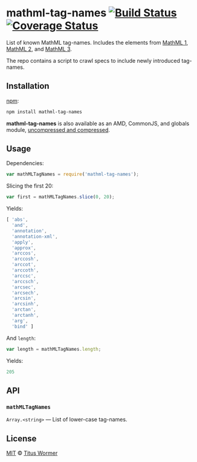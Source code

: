 # mathml-tag-names [![Build Status][build-badge]][build-page] [![Coverage Status][coverage-badge]][coverage-page]

List of known MathML tag-names.  Includes the elements from
[MathML 1][mathml1], [MathML 2][mathml2], and
[MathML 3][mathml3].

The repo contains a script to crawl specs to include newly introduced
tag-names.

## Installation

[npm][]:

```bash
npm install mathml-tag-names
```

**mathml-tag-names** is also available as an AMD, CommonJS, and globals
module, [uncompressed and compressed][releases].

## Usage

Dependencies:

```javascript
var mathMLTagNames = require('mathml-tag-names');
```

Slicing the first 20:

```javascript
var first = mathMLTagNames.slice(0, 20);
```

Yields:

```js
[ 'abs',
  'and',
  'annotation',
  'annotation-xml',
  'apply',
  'approx',
  'arccos',
  'arccosh',
  'arccot',
  'arccoth',
  'arccsc',
  'arccsch',
  'arcsec',
  'arcsech',
  'arcsin',
  'arcsinh',
  'arctan',
  'arctanh',
  'arg',
  'bind' ]
```

And `length`:

```javascript
var length = mathMLTagNames.length;
```

Yields:

```js
205
```

## API

### `mathMLTagNames`

`Array.<string>` — List of lower-case tag-names.

## License

[MIT][license] © [Titus Wormer][author]

<!-- Definition -->

[build-badge]: https://img.shields.io/travis/wooorm/mathml-tag-names.svg

[build-page]: https://travis-ci.org/wooorm/mathml-tag-names

[coverage-badge]: https://img.shields.io/codecov/c/github/wooorm/mathml-tag-names.svg

[coverage-page]: https://codecov.io/github/wooorm/mathml-tag-names?branch=master

[npm]: https://docs.npmjs.com/cli/install

[releases]: https://github.com/wooorm/mathml-tag-names/releases

[license]: LICENSE

[author]: http://wooorm.com

[mathml1]: https://www.w3.org/TR/1998/REC-MathML-19980407/appendixF.html

[mathml2]: https://www.w3.org/TR/MathML2/appendixl.html

[mathml3]: https://www.w3.org/TR/MathML3/appendixi.html

